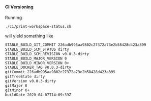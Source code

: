 #### CI Versioning

Running
```bash
./ci/print-workspace-status.sh
```

will yield something like
```bash
STABLE_BUILD_GIT_COMMIT 226adb995aa9802c27372a73e2b58428d423a399
STABLE_BUILD_SCM_STATUS dirty
STABLE_BUILD_SCM_REVISION v0.0.3-dirty
STABLE_BUILD_MAJOR_VERSION 0
STABLE_BUILD_MINOR_VERSION 0+
STABLE_DOCKER_TAG v0.0.3-dirty
gitCommit 226adb995aa9802c27372a73e2b58428d423a399
gitTreeState dirty
gitVersion v0.0.3-dirty
gitMajor 0
gitMinor 0+
buildDate 2020-04-07T14:09:39Z
```

